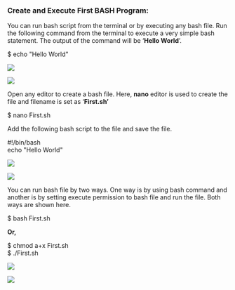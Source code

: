 ### Create and Execute First BASH Program:

You can run bash script from the terminal or by executing any bash file. Run the following command from the terminal to execute a very simple bash statement. The output of the command will be ‘**Hello World**’.

$ echo "Hello World"

![](https://linuxhint.com/wp-content/uploads/2018/07/h.png)

![](https://linuxhint.com/wp-content/uploads/2018/07/h.png)

Open any editor to create a bash file. Here, **nano** editor is used to create the file and filename is set as ‘**First.sh’**

$ nano First.sh

Add the following bash script to the file and save the file.

#!/bin/bash  
echo "Hello World"

![](https://linuxhint.com/wp-content/uploads/2018/07/h1.png)

![](https://linuxhint.com/wp-content/uploads/2018/07/h1.png)

You can run bash file by two ways. One way is by using bash command and another is by setting execute permission to bash file and run the file. Both ways are shown here.

$ bash First.sh

**Or,**

$ chmod a+x First.sh  
$ ./First.sh

![](https://linuxhint.com/wp-content/uploads/2018/07/h2.png)

![](https://linuxhint.com/wp-content/uploads/2018/07/h2.png)
